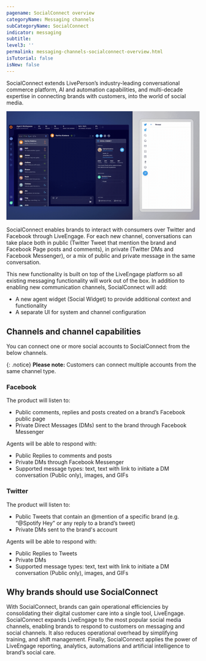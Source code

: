 ```yaml
---
pagename: SocialConnect overview
categoryName: Messaging channels
subCategoryName: SocialConnect
indicator: messaging
subtitle: 
level3: ''
permalink: messaging-channels-socialconnect-overview.html
isTutorial: false
isNew: false
---
```


SocialConnect extends LivePerson’s industry-leading conversational commerce platform, AI and automation capabilities, and multi-decade expertise in connecting brands with customers, into the world of social media.

![](img/socialconnect.gif)

SocialConnect enables brands to interact with consumers over Twitter and Facebook through LiveEngage. For each new channel, conversations can take place both in public (Twitter Tweet that mention the brand and Facebook Page posts and comments), in private (Twitter DMs and Facebook Messenger), or a mix of public and private message in the same conversation.  

This new functionality is built on top of the LiveEngage platform so all existing messaging functionality will work out of the box.  In addition to enabling new communication channels, SocialConnect will add:
* A new agent widget (Social Widget) to provide additional context and functionality
* A separate UI for system and channel configuration

## Channels and channel capabilities

You can connect one or more social accounts to SocialConnect from the below channels.

{: .notice} 
**Please note:** Customers can connect multiple accounts from the same channel type.

### Facebook

The product will listen to:
* Public comments, replies and posts created on a brand’s Facebook public page
* Private Direct Messages (DMs) sent to the brand through Facebook Messenger

Agents will be able to respond with: 
* Public Replies to comments and posts
* Private DMs through Facebook Messenger
* Supported message types: text, text with link to initiate a DM conversation (Public only), images, and GIFs

### Twitter 

The product will listen to:
* Public Tweets that contain an @mention of a specific brand (e.g. “@Spotify Hey” or any reply to a brand’s tweet)
* Private DMs sent to the brand's account

Agents will be able to respond with:
* Public Replies to Tweets
* Private DMs
* Supported message types: text, text with link to initiate a DM conversation (Public only), images, and GIFs

## Why brands should use SocialConnect

With SocialConnect, brands can gain operational efficiencies by consolidating their digital customer care into a single tool, LiveEngage. SocialConnect expands LiveEngage to the most popular social media channels, enabling brands to respond to customers on messaging and social channels. It also reduces operational overhead by simplifying training, and shift management. Finally, SocialConnect applies the power of LiveEngage reporting, analytics, automations and artificial intelligence to brand’s social care.

